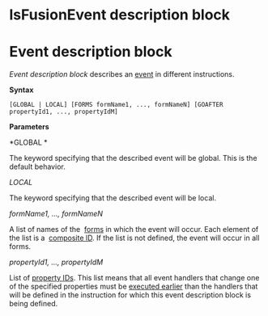 # lsFusionEvent description block

# Event description block

*Event description block* describes an [event](Events.md) in different instructions.

**Syntax**

    [GLOBAL | LOCAL] [FORMS formName1, ..., formNameN] [GOAFTER propertyId1, ..., propertyIdM]

**Parameters**

*GLOBAL *

The keyword specifying that the described event will be global. This is the default behavior.

*LOCAL*

The keyword specifying that the described event will be local.

*formName1, ..., formNameN*

A list of names of the  [forms](Forms.md) in which the event will occur. Each element of the list is a  [composite ID](IDs_1573053.html#IDs-cid). If the list is not defined, the event will occur in all forms.

*propertyId1, ..., propertyIdM*

List of [property IDs](IDs_1573053.html#IDs-propertyid). This list means that all event handlers that change one of the specified properties must be [executed earlier](Events_688155.html#Events-order) than the handlers that will be defined in the instruction for which this event description block is being defined.
